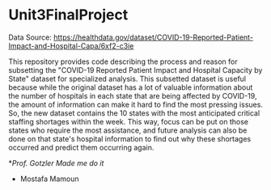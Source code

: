 # Unit3FinalProject

Data Source: https://healthdata.gov/dataset/COVID-19-Reported-Patient-Impact-and-Hospital-Capa/6xf2-c3ie

This repository provides code describing the process and reason for subsetting the "COVID-19 Reported Patient Impact and Hospital Capacity by State" dataset for specialized analysis. This subsetted dataset is useful because while the original dataset has a lot of valuable information about the number of hospitals in each state that are being affected by COVID-19, the amount of information can make it hard to find the most pressing issues. So, the new dataset contains the 10 states with the most anticipated critical staffing shortages within the week. This way, focus can be put on those states who require the most assistance, and future analysis can also be done on that state's hospital information to find out why these shortages occurred and predict them occurring again.




**Prof. Gotzler Made me do it*

- Mostafa Mamoun
